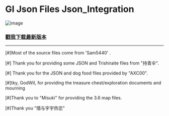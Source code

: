 # GI Json Files Json_Integration

![image](https://user-images.githubusercontent.com/82816129/230099550-51500c23-7641-48df-950f-a6a1d35553e1.png)

### [戳我下载最新版本](https://github.com/Xcating/Json_Integration/archive/refs/heads/main.zip)

---

[#]Most of the source files come from 'Sam5440' .

[#] Thank you for providing some JSON and Trishiraite files from "持青伞".

[#] Thank you for the JSON and dog food files provided by "AXC00".

[#]tky, GodWil, for providing the treasure chest/exploration documents and mourning

[#]Thank you to "Misuki" for providing the 3.6 map files.

[#]Thank you "情与宇宇热恋"
